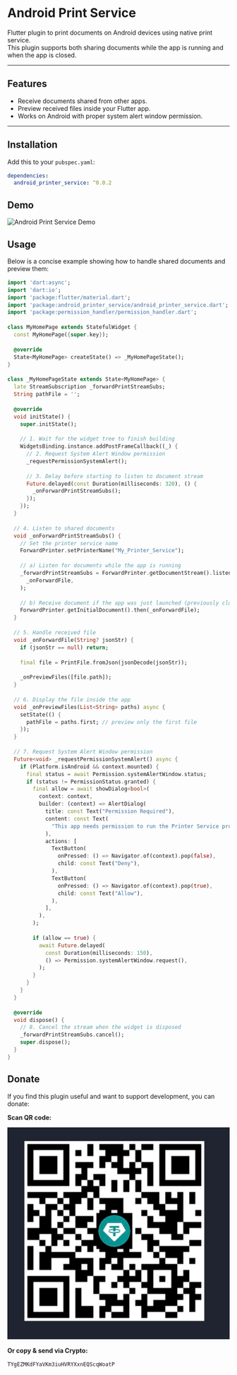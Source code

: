 # Android Print Service

Flutter plugin to print documents on Android devices using native print service.  
This plugin supports both sharing documents while the app is running and when the app is closed.

---

## Features

- Receive documents shared from other apps.
- Preview received files inside your Flutter app.
- Works on Android with proper system alert window permission.

---

## Installation

Add this to your `pubspec.yaml`:

```yaml
dependencies:
  android_printer_service: ^0.0.2
```

## Demo

![Android Print Service Demo](https://github.com/duypxd/android_print_service/raw/main/Demo.gif)

## Usage

Below is a concise example showing how to handle shared documents and preview them:

```dart
import 'dart:async';
import 'dart:io';
import 'package:flutter/material.dart';
import 'package:android_printer_service/android_printer_service.dart';
import 'package:permission_handler/permission_handler.dart';

class MyHomePage extends StatefulWidget {
  const MyHomePage({super.key});

  @override
  State<MyHomePage> createState() => _MyHomePageState();
}

class _MyHomePageState extends State<MyHomePage> {
  late StreamSubscription _forwardPrintStreamSubs;
  String pathFile = '';

  @override
  void initState() {
    super.initState();

    // 1. Wait for the widget tree to finish building
    WidgetsBinding.instance.addPostFrameCallback((_) {
      // 2. Request System Alert Window permission
      _requestPermissionSystemAlert();

      // 3. Delay before starting to listen to document stream
      Future.delayed(const Duration(milliseconds: 320), () {
        _onForwardPrintStreamSubs();
      });
    });
  }

  // 4. Listen to shared documents
  void _onForwardPrintStreamSubs() {
    // Set the printer service name
    ForwardPrinter.setPrinterName("My_Printer_Service");

    // a) Listen for documents while the app is running
    _forwardPrintStreamSubs = ForwardPrinter.getDocumentStream().listen(
      _onForwardFile,
    );

    // b) Receive document if the app was just launched (previously closed)
    ForwardPrinter.getInitialDocument().then(_onForwardFile);
  }

  // 5. Handle received file
  void _onForwardFile(String? jsonStr) {
    if (jsonStr == null) return;

    final file = PrintFile.fromJson(jsonDecode(jsonStr));

    _onPreviewFiles([file.path]);
  }

  // 6. Display the file inside the app
  void _onPreviewFiles(List<String> paths) async {
    setState(() {
      pathFile = paths.first; // preview only the first file
    });
  }

  // 7. Request System Alert Window permission
  Future<void> _requestPermissionSystemAlert() async {
    if (Platform.isAndroid && context.mounted) {
      final status = await Permission.systemAlertWindow.status;
      if (status != PermissionStatus.granted) {
        final allow = await showDialog<bool>(
          context: context,
          builder: (context) => AlertDialog(
            title: const Text("Permission Required"),
            content: const Text(
              "This app needs permission to run the Printer Service properly. Do you want to allow it?",
            ),
            actions: [
              TextButton(
                onPressed: () => Navigator.of(context).pop(false),
                child: const Text("Deny"),
              ),
              TextButton(
                onPressed: () => Navigator.of(context).pop(true),
                child: const Text("Allow"),
              ),
            ],
          ),
        );

        if (allow == true) {
          await Future.delayed(
            const Duration(milliseconds: 150),
            () => Permission.systemAlertWindow.request(),
          );
        }
      }
    }
  }

  @override
  void dispose() {
    // 8. Cancel the stream when the widget is disposed
    _forwardPrintStreamSubs.cancel();
    super.dispose();
  }
}
```

## Donate

If you find this plugin useful and want to support development, you can donate:

**Scan QR code:**

![Donate QR](https://raw.githubusercontent.com/duypxd/android_print_service/main/donate.jpeg)

**Or copy & send via Crypto:**

```
TYgEZMKdFYaVKm3iuHVRYXxnEQScqWoatP
```
